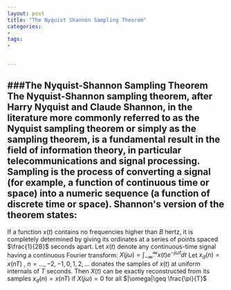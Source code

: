 ```yaml
---
layout: post
title: "The Nyquist Shannon Sampling Theorem"
categories:
- 
tags:
- 


---
```


###The Nyquist-Shannon Sampling Theorem
The Nyquist-Shannon sampling theorem, after Harry Nyquist and Claude Shannon, in the literature more commonly referred to as the Nyquist sampling theorem or simply as the sampling theorem, is a fundamental result in the field of information theory, in particular telecommunications and signal processing. Sampling is the process of converting a signal (for example, a function of continuous time or space) into a numeric sequence (a function of discrete time or space). Shannon's version of the theorem states:
---
If a function $x(t)$ contains no frequencies higher than $B$ hertz, it is completely determined by giving its ordinates at a series of points spaced $\frac{1}{2B}$ seconds apart.
Let $x(t)$ denote any continuous-time signal having a continuous Fourier transform:
$X(j\omega)=\int_{-\infty}^{\infty}x(t)e^{-j \omega t}dt$
Let $x_d(n)=x(nT) ~,~ n=\dots,-2,-1,0,1,2,\dots$
donates the samples of $x(t)$ at uniform internals of $T$ seconds. Then $X(t)$ can be exactly reconstructed from its samples $x_d(n)=x(nT)$ if $X(j\omega)=0$ for all $|\omega|\geq \frac{\pi}{T}$
